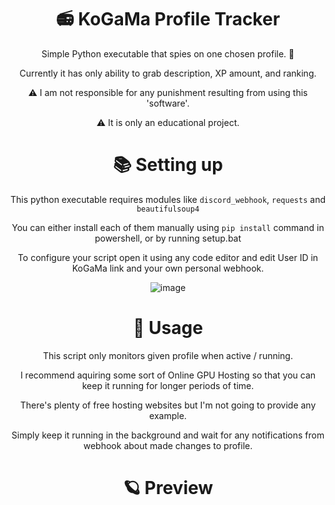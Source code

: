 
</div><div align="center"> 
 
# 📻 KoGaMa Profile Tracker 
Simple Python executable that spies on one chosen profile. 👻

Currently it has only ability to grab description, XP amount, and ranking.

⚠ I am not responsible for any punishment resulting from using this 'software'. 

⚠ It is only an educational project. 


# 📚 Setting up
This python executable requires modules like ``discord_webhook``, ``requests`` and ``beautifulsoup4``

You can either install each of them manually using ``pip install``  command in powershell, or by running setup.bat

To configure your script open it using any code editor and edit User ID in KoGaMa link and your own personal webhook.

![image](https://user-images.githubusercontent.com/96681438/233845732-269d6792-e17a-45e0-9e9d-7361757873cc.png)

# 📖 Usage

This script only monitors given profile when active / running.

I recommend aquiring some sort of Online GPU Hosting so that you can keep it running for longer periods of time.

There's plenty of free hosting websites but I'm not going to provide any example.

Simply keep it running in the background and wait for any notifications from webhook about made changes to profile.

# 🪐 Preview



</div>
